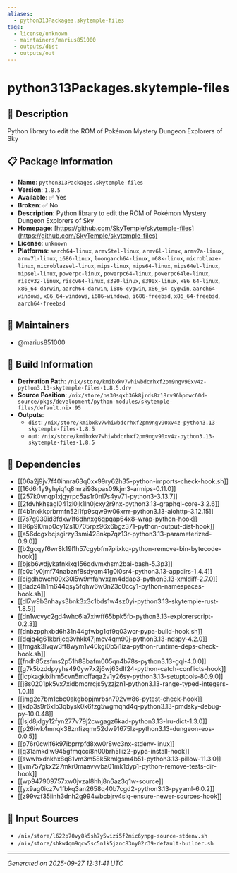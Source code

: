 ```yaml
---
aliases:
  - python313Packages.skytemple-files
tags:
  - license/unknown
  - maintainers/marius851000
  - outputs/dist
  - outputs/out
---
```


# python313Packages.skytemple-files

## 📝 Description

Python library to edit the ROM of Pokémon Mystery Dungeon Explorers of Sky

## 📋 Package Information

- **Name**: `python313Packages.skytemple-files`
- **Version**: `1.8.5`
- **Available**: ✅ Yes
- **Broken**: ✅ No
- **Description**: Python library to edit the ROM of Pokémon Mystery Dungeon Explorers of Sky
- **Homepage**: [https://github.com/SkyTemple/skytemple-files](https://github.com/SkyTemple/skytemple-files)
- **License**: `unknown`
- **Platforms**: `aarch64-linux`, `armv5tel-linux`, `armv6l-linux`, `armv7a-linux`, `armv7l-linux`, `i686-linux`, `loongarch64-linux`, `m68k-linux`, `microblaze-linux`, `microblazeel-linux`, `mips-linux`, `mips64-linux`, `mips64el-linux`, `mipsel-linux`, `powerpc-linux`, `powerpc64-linux`, `powerpc64le-linux`, `riscv32-linux`, `riscv64-linux`, `s390-linux`, `s390x-linux`, `x86_64-linux`, `x86_64-darwin`, `aarch64-darwin`, `i686-cygwin`, `x86_64-cygwin`, `aarch64-windows`, `x86_64-windows`, `i686-windows`, `i686-freebsd`, `x86_64-freebsd`, `aarch64-freebsd`
## 👥 Maintainers

- @marius851000


## 🔧 Build Information

- **Derivation Path**: `/nix/store/kmibxkv7whiwbdcrhxf2pm9ngv90xv4z-python3.13-skytemple-files-1.8.5.drv`
- **Source Position**: `/nix/store/ns30sqxb36k8jrds8z18rv96bpnwc60d-source/pkgs/development/python-modules/skytemple-files/default.nix:95`
- **Outputs**:
  - `dist`:  `/nix/store/kmibxkv7whiwbdcrhxf2pm9ngv90xv4z-python3.13-skytemple-files-1.8.5`
  - `out`:  `/nix/store/kmibxkv7whiwbdcrhxf2pm9ngv90xv4z-python3.13-skytemple-files-1.8.5`

## 🔗 Dependencies

- [[06a2j9jv7f40ihnra63q0xx99ry62h35-python-imports-check-hook.sh]]
- [[16d6r1y9yhyiq1q8mrzi98spas09kjm3-armips-0.11.0]]
- [[257k0vnqp1xjgyrpc5as1r0nl7s4yv71-python3-3.13.7]]
- [[2fdvhkhsagl041zl0jk1ln0jcxy2r9nx-python3.13-graphql-core-3.2.6]]
- [[4b1nxkkprbrmfn52l1fp9sqw9w06xrrr-python3.13-aiohttp-3.12.15]]
- [[7s7g039id3fdxw1f6dhnxg6qpqap64x8-wrap-python-hook]]
- [[96p9l0mp0cy12s10705rpz96x6bgz371-python-output-dist-hook]]
- [[a56dcgxbcjsgirzy3smi428nkp7qz13r-python3.13-parameterized-0.9.0]]
- [[b2gcqyf6wr8k19l1h57cgybfm7plixkq-python-remove-bin-bytecode-hook]]
- [[bjsb6wdjykafnkixq156qdvmxhsm2bai-bash-5.3p3]]
- [[c0z1y0jmf74nabznf8sdyqm41g0l0sr4-python3.13-appdirs-1.4.4]]
- [[cigdhbwch09x30l5w9mfahvxzm4ddap3-python3.13-xmldiff-2.7.0]]
- [[dadz4lh1m644qsy5fqhw6w0n23c0ccy1-python-namespaces-hook.sh]]
- [[dl7w9b3nhays3bnk3x3c1bds1w4sz0yi-python3.13-skytemple-rust-1.8.5]]
- [[dn1wcvyc2gd4whc6ia7xiwff65bpk5fb-python3.13-explorerscript-0.2.3]]
- [[dnbzpphxbd6h31n44gfwbg1qf9q03wcr-pypa-build-hook.sh]]
- [[dqjq4g61kbrijcq3vhkk47jmcv4qm90j-python3.13-ndspy-4.2.0]]
- [[fmgak3lvqw3ff8wym1v40kgi0b5i1iza-python-runtime-deps-check-hook.sh]]
- [[fndh85zsfms2p51h88bafm005qn4b78s-python3.13-gql-4.0.0]]
- [[g7k5bzddpyyhs490yw7x2j6wj63dlf24-python-catch-conflicts-hook]]
- [[icpkagkixihm5cvn5mcffaqa2v1y26sy-python3.13-setuptools-80.9.0]]
- [[j8s0201pk5vx7xidbmcrrcjs5yzzjzn1-python3.13-range-typed-integers-1.0.1]]
- [[jmg2c7bm1cbc0akgbbpjmrbsn792vw86-pytest-check-hook]]
- [[kdp3s9r6xlb3qbysk0k6fzg5wgmqhd4q-python3.13-pmdsky-debug-py-10.0.48]]
- [[lsjd8jdgy12fyn277v79j2cwgagz6kad-python3.13-lru-dict-1.3.0]]
- [[p26iwk4mnqk38znfizqmr52dw91675lz-python3.13-dungeon-eos-0.0.5]]
- [[p76r0cwlf6k97ibprrpfd8xw0r8wc3nx-stdenv-linux]]
- [[q31amkdlw945gfmqcci8n00brh5liiz2-pypa-install-hook]]
- [[swwhxdnkhx8q81vm3m58k5kmlgsm4b51-python3.13-pillow-11.3.0]]
- [[vm757gkx227mkr0maavvvba01mk1dyp1-python-remove-tests-dir-hook]]
- [[wp947909757xw0jvzal8hhj8n6az3q1w-source]]
- [[yx9ag0icz7v1fbkq3an2658q40b7cgd2-python3.13-pyyaml-6.0.2]]
- [[z99vzf35iinh3dnh2g994wbcbjrv4siq-ensure-newer-sources-hook]]

## 📁 Input Sources

- `/nix/store/l622p70vy8k5sh7y5wizi5f2mic6ynpg-source-stdenv.sh`
- `/nix/store/shkw4qm9qcw5sc5n1k5jznc83ny02r39-default-builder.sh`

---
*Generated on 2025-09-27 12:31:41 UTC*
